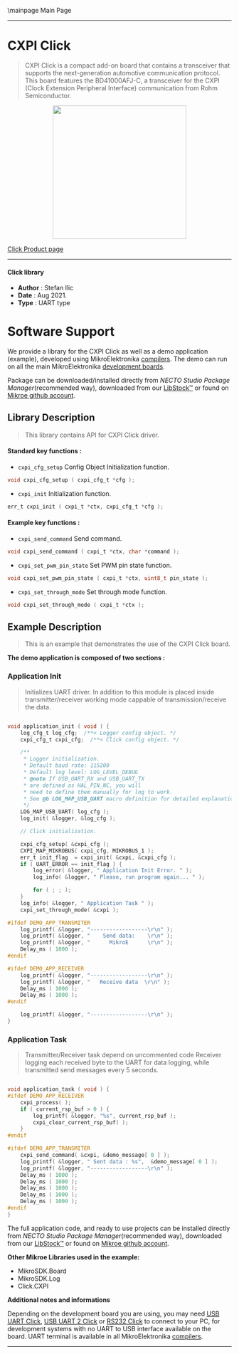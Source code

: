 \mainpage Main Page

---
# CXPI Click

> CXPI Click is a compact add-on board that contains a transceiver that supports the next-generation automotive communication protocol. This board features the BD41000AFJ-C, a transceiver for the CXPI (Clock Extension Peripheral Interface) communication from Rohm Semiconductor.

<p align="center">
  <img src="https://download.mikroe.com/images/click_for_ide/cxpi_click.png" height=300px>
</p>

[Click Product page](https://www.mikroe.com/cxpi-click)

---


#### Click library

- **Author**        : Stefan Ilic
- **Date**          : Aug 2021.
- **Type**          : UART type


# Software Support

We provide a library for the CXPI Click
as well as a demo application (example), developed using MikroElektronika
[compilers](https://www.mikroe.com/necto-studio).
The demo can run on all the main MikroElektronika [development boards](https://www.mikroe.com/development-boards).

Package can be downloaded/installed directly from *NECTO Studio Package Manager*(recommended way), downloaded from our [LibStock&trade;](https://libstock.mikroe.com) or found on [Mikroe github account](https://github.com/MikroElektronika/mikrosdk_click_v2/tree/master/clicks).

## Library Description

> This library contains API for CXPI Click driver.

#### Standard key functions :

- `cxpi_cfg_setup` Config Object Initialization function.
```c
void cxpi_cfg_setup ( cxpi_cfg_t *cfg );
```

- `cxpi_init` Initialization function.
```c
err_t cxpi_init ( cxpi_t *ctx, cxpi_cfg_t *cfg );
```

#### Example key functions :

- `cxpi_send_command` Send command.
```c
void cxpi_send_command ( cxpi_t *ctx, char *command );
```

- `cxpi_set_pwm_pin_state` Set PWM pin state function.
```c
void cxpi_set_pwm_pin_state ( cxpi_t *ctx, uint8_t pin_state );
```

- `cxpi_set_through_mode` Set through mode function.
```c
void cxpi_set_through_mode ( cxpi_t *ctx );
```

## Example Description

> This is an example that demonstrates the use of the CXPI Click board.

**The demo application is composed of two sections :**

### Application Init

> Initializes UART driver. In addition to this module is placed inside transmitter/receiver working mode cappable of transmission/receive the data.

```c

void application_init ( void ) {
    log_cfg_t log_cfg;  /**< Logger config object. */
    cxpi_cfg_t cxpi_cfg;  /**< Click config object. */

    /** 
     * Logger initialization.
     * Default baud rate: 115200
     * Default log level: LOG_LEVEL_DEBUG
     * @note If USB_UART_RX and USB_UART_TX 
     * are defined as HAL_PIN_NC, you will 
     * need to define them manually for log to work. 
     * See @b LOG_MAP_USB_UART macro definition for detailed explanation.
     */
    LOG_MAP_USB_UART( log_cfg );
    log_init( &logger, &log_cfg );

    // Click initialization.

    cxpi_cfg_setup( &cxpi_cfg );
    CXPI_MAP_MIKROBUS( cxpi_cfg, MIKROBUS_1 );
    err_t init_flag  = cxpi_init( &cxpi, &cxpi_cfg );
    if ( UART_ERROR == init_flag ) {
        log_error( &logger, " Application Init Error. " );
        log_info( &logger, " Please, run program again... " );

        for ( ; ; );
    }
    log_info( &logger, " Application Task " );
    cxpi_set_through_mode( &cxpi );

#ifdef DEMO_APP_TRANSMITER
    log_printf( &logger, "------------------\r\n" );
    log_printf( &logger, "    Send data:    \r\n" );
    log_printf( &logger, "      MikroE      \r\n" );
    Delay_ms ( 1000 );
#endif

#ifdef DEMO_APP_RECEIVER 
    log_printf( &logger, "------------------\r\n" );
    log_printf( &logger, "   Receive data  \r\n" );
    Delay_ms ( 1000 );
    Delay_ms ( 1000 );
#endif

    log_printf( &logger, "------------------\r\n" );
}

```

### Application Task

> Transmitter/Receiver task depend on uncommented code Receiver logging each received byte to the UART for data logging, while transmitted send messages every 5 seconds.

```c

void application_task ( void ) {
#ifdef DEMO_APP_RECEIVER 
    cxpi_process( );
    if ( current_rsp_buf > 0 ) {
        log_printf( &logger, "%s", current_rsp_buf );
        cxpi_clear_current_rsp_buf( );
    }
#endif 

#ifdef DEMO_APP_TRANSMITER
    cxpi_send_command( &cxpi, &demo_message[ 0 ] );
    log_printf( &logger, " Sent data : %s",  &demo_message[ 0 ] );
    log_printf( &logger, "------------------\r\n" ); 
    Delay_ms ( 1000 );
    Delay_ms ( 1000 );
    Delay_ms ( 1000 );
    Delay_ms ( 1000 );
    Delay_ms ( 1000 );
#endif
}

```


The full application code, and ready to use projects can be installed directly from *NECTO Studio Package Manager*(recommended way), downloaded from our [LibStock&trade;](https://libstock.mikroe.com) or found on [Mikroe github account](https://github.com/MikroElektronika/mikrosdk_click_v2/tree/master/clicks).

**Other Mikroe Libraries used in the example:**

- MikroSDK.Board
- MikroSDK.Log
- Click.CXPI

**Additional notes and informations**

Depending on the development board you are using, you may need
[USB UART Click](https://www.mikroe.com/usb-uart-click),
[USB UART 2 Click](https://www.mikroe.com/usb-uart-2-click) or
[RS232 Click](https://www.mikroe.com/rs232-click) to connect to your PC, for
development systems with no UART to USB interface available on the board. UART
terminal is available in all MikroElektronika
[compilers](https://shop.mikroe.com/compilers).

---

